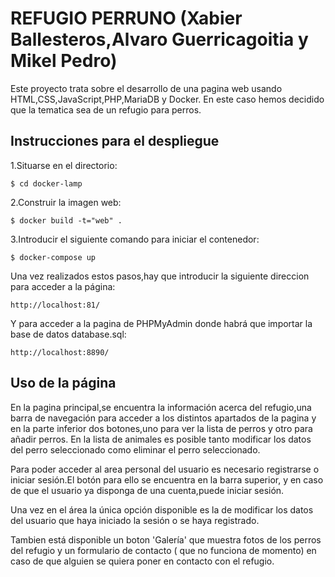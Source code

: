 # REFUGIO PERRUNO (Xabier Ballesteros,Alvaro Guerricagoitia y Mikel Pedro)

Este proyecto trata sobre el desarrollo de una pagina web usando HTML,CSS,JavaScript,PHP,MariaDB y Docker.
En este caso hemos decidido que la tematica sea de un refugio para perros.
## Instrucciones para el despliegue
1.Situarse en el directorio:
```
$ cd docker-lamp
```
2.Construir la imagen web:
```
$ docker build -t="web" .
```
3.Introducir el siguiente comando para iniciar el contenedor:
```
$ docker-compose up
```
Una vez realizados estos pasos,hay que introducir la siguiente direccion para acceder a la página:
```
http://localhost:81/
```
Y para acceder a la pagina de PHPMyAdmin donde habrá que importar la base de datos database.sql:
```
http://localhost:8890/
```

## Uso de la página
En la pagina principal,se encuentra la información acerca del refugio,una barra de navegación para acceder a los distintos apartados de la pagina y en la parte inferior dos botones,uno para ver la lista de perros y otro para añadir perros. En la lista de animales es posible tanto modificar los datos del perro seleccionado como eliminar el perro seleccionado.

Para poder acceder al area personal del usuario es necesario registrarse o iniciar sesión.El botón para ello se encuentra en la barra superior, y en caso de que el usuario ya disponga de una cuenta,puede iniciar sesión.

Una vez en el área la única opción disponible es la de modificar los datos del usuario que haya iniciado la sesión o se haya registrado. 

Tambien está disponible un boton 'Galería' que muestra fotos de los perros del refugio y un formulario de contacto ( que no funciona de momento) en caso de que alguien se quiera poner en contacto con el refugio.

